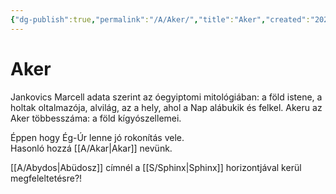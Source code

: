 ```yaml
---
{"dg-publish":true,"permalink":"/A/Aker/","title":"Aker","created":"2023-11-06T01:59","updated":"2024-02-10T03:34"}
---
```



# Aker

Jankovics Marcell adata szerint az óegyiptomi mitológiában: a föld istene, a holtak oltalmazója, alvilág, az a hely, ahol a Nap alábukik és felkel. Akeru az Aker többesszáma: a föld kígyószellemei.  

Éppen hogy Ég-Úr lenne jó rokonítás vele.  
Hasonló hozzá [[A/Akar\|Akar]] nevünk.  

[[A/Abydos\|Abüdosz]] címnél a [[S/Sphinx\|Sphinx]] horizontjával kerül megfeleltetésre?!  
